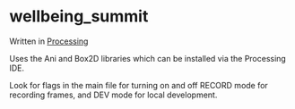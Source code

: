 # wellbeing_summit

Written in [Processing](Processing.org)

Uses the Ani and Box2D libraries which can be installed via the Processing IDE.

Look for flags in the main file for turning on and off RECORD mode for recording frames, and DEV mode for local development.
